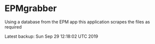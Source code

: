 # EPMgrabber
Using a database from the EPM app this application scrapes the files as required


Latest backup: Sun Sep 29 12:18:02 UTC 2019
